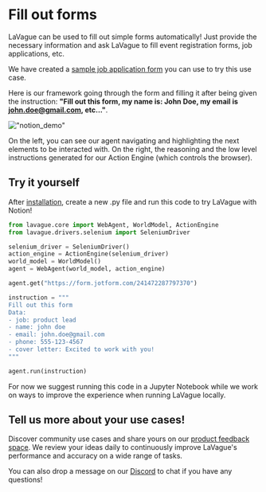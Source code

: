 # Fill out forms

LaVague can be used to fill out simple forms automatically! Just provide the necessary information and ask LaVague to fill event registration forms, job applications, etc. 

We have created a [sample job application form](https://form.jotform.com/241472287797370) you can use to try this use case. 

Here is our framework going through the form and filling it after being given the instruction: **"Fill out this form, my name is: John Doe, my email is john.doe@gmail.com, etc..."**. 


!["notion_demo"](../../assets/jotform_demo.gif)

On the left, you can see our agent navigating and highlighting the next elements to be interacted with. On the right, the reasoning and the low level instructions generated for our Action Engine (which controls the browser). 

## Try it yourself

After [installation](../get-started/quick-tour.md), create a new .py file and run this code to try LaVague with Notion!

```py
from lavague.core import WebAgent, WorldModel, ActionEngine
from lavague.drivers.selenium import SeleniumDriver

selenium_driver = SeleniumDriver()
action_engine = ActionEngine(selenium_driver)
world_model = WorldModel()
agent = WebAgent(world_model, action_engine)

agent.get("https://form.jotform.com/241472287797370")

instruction = """
Fill out this form
Data:
- job: product lead
- name: john doe
- email: john.doe@gmail.com
- phone: 555-123-4567
- cover letter: Excited to work with you!
"""

agent.run(instruction)
```

For now we suggest running this code in a Jupyter Notebook while we work on ways to improve the experience when running LaVague locally. 

## Tell us more about your use cases!

Discover community use cases and share yours on our [product feedback space](https://lavague.canny.io/lavague-use-cases). We review your ideas daily to continuously improve LaVague's performance and accuracy on a wide range of tasks.

You can also drop a message on our [Discord](https://discord.gg/SDxn9KpqX9) to chat if you have any questions!